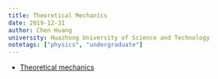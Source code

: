 ```yaml
---
title: Theoretical Mechanics
date: 2019-12-31
author: Chen Huang
university: Huazhong University of Science and Technology
notetags: ["physics", "undergraduate"]
---
```


- [Theoretical mechanics](theoretical-mechanics/pdf/classical-mechanics.pdf)
